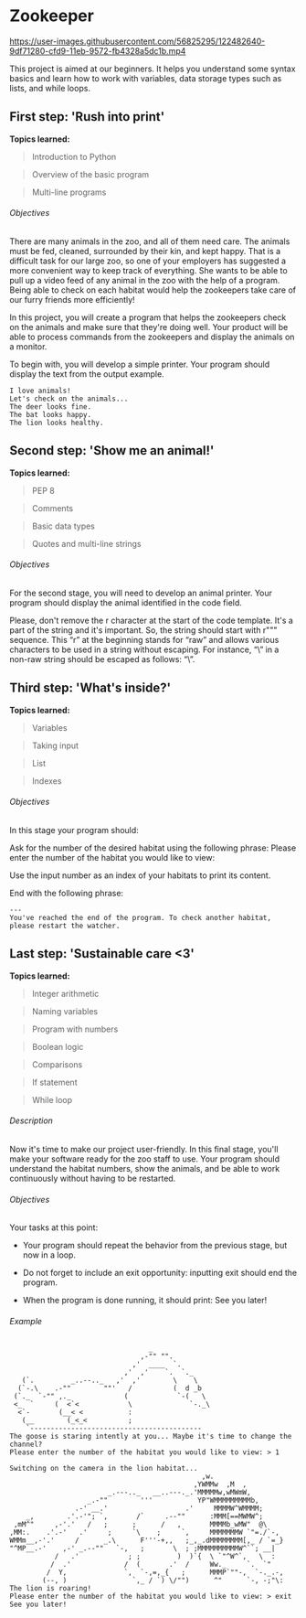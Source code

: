 # Zookeeper

https://user-images.githubusercontent.com/56825295/122482640-9df71280-cfd9-11eb-9572-fb4328a5dc1b.mp4


This project is aimed at our beginners. It helps you understand some syntax basics and learn how to work with variables, data storage types such as lists, and while loops.

## First step: 'Rush into print'

**Topics learned:**

> Introduction to Python

> Overview of the basic program

> Multi-line programs



###### Objectives

There are many animals in the zoo, and all of them need care. The animals must be fed, cleaned, surrounded by their kin, and kept happy. That is a difficult task for our large zoo, so one of your employers has suggested a more convenient way to keep track of everything. She wants to be able to pull up a video feed of any animal in the zoo with the help of a program. Being able to check on each habitat would help the zookeepers take care of our furry friends more efficiently!

In this project, you will create a program that helps the zookeepers check on the animals and make sure that they're doing well. Your product will be able to process commands from the zookeepers and display the animals on a monitor.

To begin with, you will develop a simple printer. Your program should display the text from the output example.
```
I love animals!
Let's check on the animals...
The deer looks fine.
The bat looks happy.
The lion looks healthy.
```

##  Second step: 'Show me an animal!'

**Topics learned:**

> PEP 8

> Comments

> Basic data types

> Quotes and multi-line strings



###### Objectives
For the second stage, you will need to develop an animal printer. Your program should display the animal identified in the code field.

Please, don't remove the r character at the start of the code template. It's a part of the string and it's important. So, the string should start with r""" sequence. This “r” at the beginning stands for “raw” and allows various characters to be used in a string without escaping. For instance, “\” in a non-raw string should be escaped as follows: “\\”.

## Third step: 'What's inside?'

**Topics learned:**

> Variables

> Taking input

> List

> Indexes


###### Objectives
In this stage your program should:

Ask for the number of the desired habitat using the following phrase: Please enter the number of the habitat you would like to view:

Use the input number as an index of your habitats to print its content.

End with the following phrase:
```
---
You've reached the end of the program. To check another habitat, please restart the watcher.
```

## Last step: 'Sustainable care <3'

**Topics learned:**

> Integer arithmetic

> Naming variables

> Program with numbers

> Boolean logic

> Comparisons

> If statement

> While loop

###### Description

Now it's time to make our project user-friendly. In this final stage, you'll make your software ready for the zoo staff to use. Your program should understand the habitat numbers, show the animals, and be able to work continuously without having to be restarted.

###### Objectives

Your tasks at this point:

* Your program should repeat the behavior from the previous stage, but now in a loop.

* Do not forget to include an exit opportunity: inputting exit should end the program.

* When the program is done running, it should print: See you later!

###### Example
```
                                  _
                                ,-"" "".
                              ,'  ____  `.
                            ,'  ,'    `.  `._
   (`.         _..--.._   ,'  ,'        \    \
  (`-.\    .-""        ""'   /          (  d _b
 (`._  `-"" ,._             (            `-(   \
 <_  `     (  <`<            \              `-._\
  <`-       (__< <           :
   (__        (_<_<          ;
    `------------------------------------------
The goose is staring intently at you... Maybe it's time to change the channel?
Please enter the number of the habitat you would like to view: > 1

Switching on the camera in the lion habitat...
                                               ,w.
                                             ,YWMMw  ,M  ,
                        _.---.._   __..---._.'MMMMMw,wMWmW,
                   _.-""        '''           YP"WMMMMMMMMMb,
                .-' __.'                   .'     MMMMW^WMMMM;
    _,        .'.-'"; `,       /`     .--""      :MMM[==MWMW^;
 ,mM^"     ,-'.'   /   ;      ;      /   ,       MMMMb_wMW"  @\
,MM:.    .'.-'   .'     ;     `\    ;     `,     MMMMMMMW `"=./`-,
WMMm__,-'.'     /      _.\      F'''-+,,   ;_,_.dMMMMMMMM[,_ / `=_}
"^MP__.-'    ,-' _.--""   `-,   ;       \  ; ;MMMMMMMMMMW^``; __|
           /   .'            ; ;         )  )`{  \ `"^W^`,   \  :
          /  .'             /  (       .'  /     Ww._     `.  `"
         /  Y,              `,  `-,=,_{   ;      MMMP`""-,  `-._.-,
        (--, )                `,_ / `) \/"")      ^"      `-, -;"\:
The lion is roaring!
Please enter the number of the habitat you would like to view: > exit
See you later!
```
